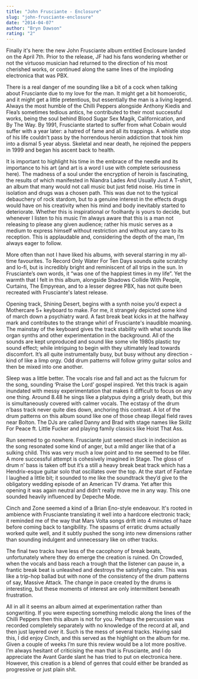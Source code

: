 ```yaml
---
title: "John Frusciante - Enclosure"
slug: "john-frusciante-enclosure"
date: "2014-04-07"
author: "Bryn Dawson"
rating: "2"
---
```


Finally it's here: the new John Frusciante album entitled Enclosure landed on the April 7th. Prior to the release, JF had his fans wondering whether or not the virtuoso musician had returned to the direction of his most cherished works, or continued along the same lines of the imploding electronica that was PBX.

There is a real danger of me sounding like a bit of a cock when talking about Frusciante due to my love for the man. It might get a bit homoerotic, and it might get a little pretentious, but essentially the man is a living legend. Always the most humble of the Chilli Peppers alongside Anthony Kiedis and Flea’s sometimes tedious antics, he contributed to their most successful works, being the soul behind Blood Sugar Sex Magik, Californication, and By The Way. By 1991, Frusciante started to suffer from what Cobain would suffer with a year later: a hatred of fame and all its trappings. A whistle stop of his life couldn’t pass by the horrendous heroin addiction that took him into a dismal 5 year abyss. Skeletal and near death, he rejoined the peppers in 1999 and began his ascent back to health.

It is important to highlight his time in the embrace of the needle and its importance to his art (and art is a word I use with complete seriousness here). The madness of a soul under the encryption of heroin is fascinating, the results of which manifested in Niandra Lades And Usually Just A T-shirt, an album that many would not call music but just fetid noise. His time in isolation and drugs was a chosen path. This was due not to the typical debauchery of rock stardom, but to a genuine interest in the effects drugs would have on his creativity when his mind and body inevitably started to deteriorate. Whether this is inspirational or foolhardy is yours to decide, but whenever I listen to his music I’m always aware that this is a man not releasing to please any given audience; rather his music serves as a medium to express himself without restriction and without any care to its reception. This is applaudable and, considering the depth of the man, I’m always eager to follow.

More often than not I have liked his albums, with several starring in my all-time favourites. To Record Only Water For Ten Days sounds quite scratchy and lo-fi, but is incredibly bright and reminiscent of all trips in the sun. In Frusciante’s own words, it “was one of the happiest times in my life”. Yet the warmth that I felt in this album, alongside Shadows Collide With People, Curtains, The Empyrean, and to a lesser degree PBX, has not quite been recreated with Frusciante's latest release.

Opening track, Shining Desert, begins with a synth noise you’d expect a Mothercare 5+ keyboard to make. For me, it strangely depicted some kind of march down a psychiatry ward. A fast break beat kicks in at the halfway mark and contributes to the strange whirl of Frusciante's inaudible moaning. The mainstay of the keyboard gives the track stability with what sounds like organ synths and other experimentation in the background. All of the sounds are kept unproduced and sound like some vile 1980s plastic toy sound effect; while intriguing to begin with they ultimately lead towards discomfort. It’s all quite instrumentally busy, but busy without any direction - kind of like a limp orgy. Odd drum patterns will follow grimy guitar solos and then be mixed into one another.

Sleep was a little better. The vocals rise and fall and act as the fulcrum for the song, sounding ‘Praise the Lord’ gospel inspired. Yet this track is again inundated with messy experimentation that makes it difficult to focus on any one thing. Around 8.48 he sings like a platypus dying a grisly death, but this is simultaneously covered with calmer vocals. The ecstasy of the drum n’bass track never quite dies down, anchoring this contrast. A lot of the drum patterns on this album sound like one of those cheap illegal field raves near Bolton. The DJs are called Danny and Brad with stage names like Skillz For Peace ft. Little Fucker and playing family classics like Hoist That Ass.

Run seemed to go nowhere. Frusciante just seemed stuck in indecision as the song resonated some kind of anger, but a mild anger like that of a sulking child. This was very much a low point and to me seemed to be filler. A more successful attempt is cohesively imagined in Stage. The gloss of drum n’ bass is taken off but it’s a still a heavy break beat track which has a Hendrix-esque guitar solo that oscillates over the top. At the start of Fanfare I laughed a little bit; it sounded to me like the soundtrack they’d give to the obligatory wedding episode of an American TV drama. Yet after this opening it was again neutral and didn’t really move me in any way. This one sounded heavily influenced by Depeche Mode.

Cinch and Zone seemed a kind of a Brian Eno-style endeavour. It's rooted in ambience with Frusciante translating it well into a hardcore electronic track; it reminded me of the way that Mars Volta songs drift into 4 minutes of haze before coming back to tangibility. The spasms of erratic drums actually worked quite well, and it subtly pushed the song into new dimensions rather than sounding indulgent and unnecessary like on other tracks.

The final two tracks have less of the cacophony of break beats, unfortunately where they do emerge the creation is ruined. On Crowded, when the vocals and bass reach a trough that the listener can pause in, a frantic break beat is unleashed and destroys the satisfying calm. This was like a trip-hop ballad but with none of the consistency of the drum patterns of say, Massive Attack. The change in pace created by the drums is interesting, but these moments of interest are only intermittent beneath frustration.

All in all it seems an album aimed at experimentation rather than songwriting. If you were expecting something melodic along the lines of the Chilli Peppers then this album is not for you. Perhaps the percussion was recorded completely separately with no knowledge of the record at all, and then just layered over it. Such is the mess of several tracks. Having said this, I did enjoy Cinch, and this served as the highlight on the album for me. Given a couple of weeks I’m sure this review would be a lot more positive. I’m always hesitant of criticising the man that is Frusciante, and I do appreciate the Avant Garde slant he has tried to put on electronica here. However, this creation is a blend of genres that could either be branded as progressive or just plain shit.
